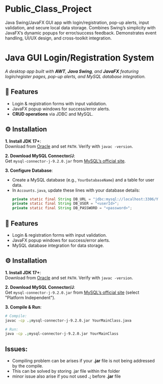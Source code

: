 # Public_Class_Project
Java Swing/JavaFX GUI app with login/registration, pop-up alerts, input validation, and secure local data storage. Combines Swing’s simplicity with JavaFX’s dynamic popups for error/success feedback. Demonstrates event handling, UI/UX design, and cross-toolkit integration.



# Java GUI Login/Registration System  
*A desktop app built with **AWT**, **Java Swing**, and **JavaFX** featuring login/register pages, pop-up alerts, and MySQL database integration.*  

## 🚀 Features  
- Login & registration forms with input validation.  
- JavaFX popup windows for success/error alerts.  
- **CRUD operations** via JDBC and MySQL.  

## ⚙️ Installation  
**1. Install JDK 17+**:  
Download from [Oracle](https://www.oracle.com/java/) and set `PATH`. Verify with `javac -version`.  

**2. Download MySQL Connector/J**:  
Get `mysql-connector-j-9.2.0.jar` from [MySQL’s official site](https://dev.mysql.com/downloads/connector/j/).  

**3. Configure Database**:  
- Create a MySQL database (e.g., `YourDatabaseName`) and a table for user data.  
- In `Accounts.java`, update these lines with your database details:  
  ```java
  private static final String DB_URL = "jdbc:mysql://localhost:3306/YourDatabaseName";  
  private static final String DB_USER = "<userId>";  
  private static final String DB_PASSWORD = "<password>";  
## 🚀 Features  
- Login & registration forms with input validation.  
- JavaFX popup windows for success/error alerts.  
- MySQL database integration for data storage.  

## ⚙️ Installation  
**1. Install JDK 17+**:  
Download from [Oracle](https://www.oracle.com/java/) and set `PATH`. Verify with `javac -version`.  

**2. Download MySQL Connector/J**:  
Get `mysql-connector-j-9.2.0.jar` from [MySQL’s official site](https://dev.mysql.com/downloads/connector/j/) (select "Platform Independent").  

**3. Compile & Run**:  
```bash
# Compile:  
javac -cp .;mysql-connector-j-9.2.0.jar YourMainClass.java  

# Run:  
java -cp .;mysql-connector-j-9.2.0.jar YourMainClass
```
## Issues:
- Compiling problem can be arises if your **.jar** file is not being addressed by the compile.
- This can be solved by storing .jar file within the folder
- minor issue also arise if you not used **.;** before **.jar** file

